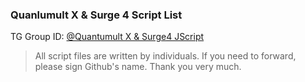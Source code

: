 ### Quanlumult X & Surge 4 Script List

TG Group ID: [@Quantumult X & Surge4 JScript](https://t.me/JScription)

> All script files are written by individuals. 
If you need to forward, please sign Github's name. Thank you very much.
